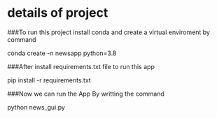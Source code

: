 # details of project 

###To run this project install conda and create a virtual enviroment by command 

conda create -n newsapp python=3.8

###After install requirements.txt file to run this app 

pip install -r requirements.txt 

###Now we can run the App By writting the command 

python news_gui.py